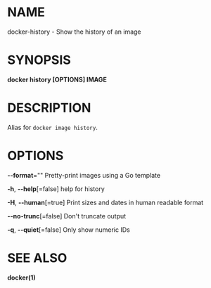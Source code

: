 # NAME

docker-history - Show the history of an image

# SYNOPSIS

**docker history \[OPTIONS\] IMAGE**

# DESCRIPTION

Alias for `docker image history`.

# OPTIONS

**--format**="" Pretty-print images using a Go template

**-h**, **--help**\[=false\] help for history

**-H**, **--human**\[=true\] Print sizes and dates in human readable format

**--no-trunc**\[=false\] Don't truncate output

**-q**, **--quiet**\[=false\] Only show numeric IDs

# SEE ALSO

**docker(1)**
